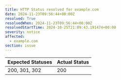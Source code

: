 ```yaml
---
title: HTTP Status resolved for example.com
date: 2024-11-23T09:56:44+00:00Z
resolved: True
resolvedWhen: 2024-11-23T09:56:44+00:00Z
resolvedStartTime: 2024-10-25T21:09:43.191474+00:00
severity: notice
affected:
  - example.com
section: issue
---
```


| Expected Statuses | Actual Status  |
|-------------------|----------------|
| 200, 301, 302 | 200 |
